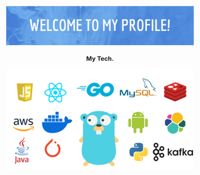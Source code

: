 <div align=center>
	<img src="./banner.png" width="2000px"/>
</div>
<h3 align=center>My Tech.</h3>
<div align=center>
	<img src="./teck.png" width="500px"/>
</div>
<!--
**lgangkai/lgangkai** is a ✨ _special_ ✨ repository because its `README.md` (this file) appears on your GitHub profile.

Here are some ideas to get you started:

- 🔭 I’m currently working on ...
- 🌱 I’m currently learning ...
- 👯 I’m looking to collaborate on ...
- 🤔 I’m looking for help with ...
- 💬 Ask me about ...
- 📫 How to reach me: ...
- 😄 Pronouns: ...
- ⚡ Fun fact: ...
-->

